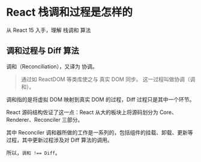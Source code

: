 
# React 栈调和过程是怎样的

从 React 15 入手，理解 栈调和 算法

## 调和过程与 Diff 算法

调和（Reconciliation），又译为 协调。

> 通过如 ReactDOM 等类库使之与 真实 DOM 同步。
> 这一过程叫做协调（调和）。

调和指的是将虚拟 DOM 映射到真实 DOM 的过程，Diff 过程只是其中一个环节。

React 源码结构佐证了这一点：React 从大的板块上将源码划分为 Core、Renderer、Reconciler 三部分。

其中 Reconciler 调和器所做的工作是一系列的，包括组件的挂载、卸载、更新等过程，其中更新过程涉及对 Diff 算法的调用。

所以，`调和 !== Diff`。

